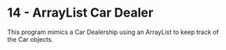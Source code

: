 # 14 - ArrayList Car Dealer
This program mimics a Car Dealership using an ArrayList to keep track of the Car objects.
